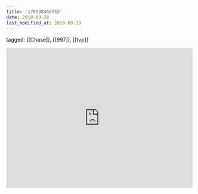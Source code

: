 ```yaml
---
title: '178538468755'
date: 2018-09-28
last_modified_at: 2018-09-28
---
```

tagged: [[Chase]], [[997]], [[tvp]]
<iframe allow="accelerometer; autoplay; clipboard-write; encrypted-media; gyroscope; picture-in-picture" allowfullscreen="" frameborder="0" height="375" id="youtube_iframe" src="https://www.youtube.com/embed/VQ0pNvz0te4?feature=oembed&amp;enablejsapi=1&amp;origin=https://safe.txmblr.com&amp;wmode=opaque" width="500"></iframe>
